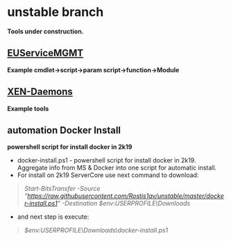 # **unstable branch**
**Tools under construction.**

## [EUServiceMGMT](https://github.com/Rostis1av/unstable/tree/master/EUServiceMGMT)
**Example cmdlet->script->param script->function->Module**

## [XEN-Daemons](https://github.com/Rostis1av/unstable/tree/master/XEN-Daemons)
**Example tools**

## automation Docker Install
**powershell script for install docker in 2k19**
- docker-install.ps1 - powershell script for install docker in 2k19. Aggregate info from MS & Docker into one script for automatic install.
- For install on 2k19 ServerCore use next command to download:
> *Start-BitsTransfer -Source "https://raw.githubusercontent.com/Rostis1av/unstable/master/docker-install.ps1" -Destination $env:USERPROFILE\Downloads*
- and next step is execute:
> *$env:USERPROFILE\Downloads\docker-install.ps1*
